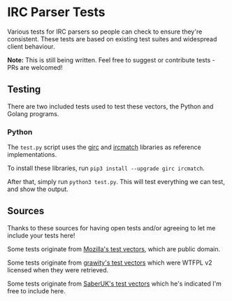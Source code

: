 # IRC Parser Tests

Various tests for IRC parsers so people can check to ensure they're consistent. These tests are based on existing test suites and widespread client behaviour.

**Note:** This is still being written. Feel free to suggest or contribute tests - PRs are welcomed!


## Testing

There are two included tests used to test these vectors, the Python and Golang programs.

### Python

The `test.py` script uses the [girc](https://github.com/DanielOaks/girc) and [ircmatch](https://github.com/mammon-ircd/ircmatch>) libraries as reference implementations.

To install these libraries, run `pip3 install --upgrade girc ircmatch`.

After that, simply run `python3 test.py`. This will test everything we can test, and show the output.


## Sources

Thanks to these sources for having open tests and/or agreeing to let me include your tests here!

Some tests originate from [Mozilla's test vectors](https://dxr.mozilla.org/comm-central/source/chat/protocols/irc/test/test_ircMessage.js), which are public domain.

Some tests originate from [grawity's test vectors](https://github.com/grawity/code/tree/master/lib/tests) which were WTFPL v2 licensed when they were retrieved.

Some tests originate from [SaberUK's test vectors](https://github.com/SaberUK/ircparser/tree/master/test) which he's indicated I'm free to include here.
